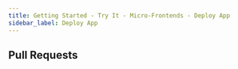 ```yaml
---
title: Getting Started - Try It - Micro-Frontends - Deploy App
sidebar_label: Deploy App
---
```


## Pull Requests
